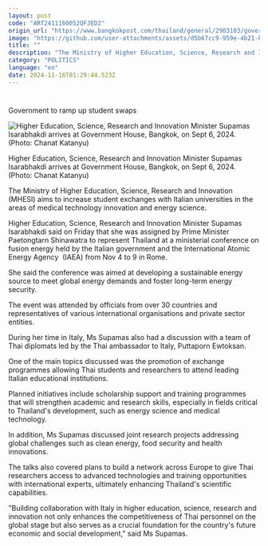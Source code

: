 ```yaml
---
layout: post
code: "ART2411160052QFJED2"
origin_url: "https://www.bangkokpost.com/thailand/general/2903103/government-to-ramp-up-student-swaps"
image: "https://github.com/user-attachments/assets/d5b67cc9-959e-4b21-bd4d-f096e1ebd810"
title: ""
description: "The Ministry of Higher Education, Science, Research and Innovation (MHESI) aims to increase student exchanges with Italian universities in the areas of medical technology innovation and energy science."
category: "POLITICS"
language: "en"
date: 2024-11-16T01:29:44.523Z
---
```


# 

Government to ramp up student swaps

![Higher Education, Science, Research and Innovation Minister Supamas Isarabhakdi arrives at Government House, Bangkok, on Sept 6, 2024. (Photo: Chanat Katanyu)](https://github.com/user-attachments/assets/13ac7ea6-19a8-4c15-bd21-388a73f69432)

Higher Education, Science, Research and Innovation Minister Supamas Isarabhakdi arrives at Government House, Bangkok, on Sept 6, 2024. (Photo: Chanat Katanyu)

The Ministry of Higher Education, Science, Research and Innovation (MHESI) aims to increase student exchanges with Italian universities in the areas of medical technology innovation and energy science.

Higher Education, Science, Research and Innovation Minister Supamas Isarabhakdi said on Friday that she was assigned by Prime Minister Paetongtarn Shinawatra to represent Thailand at a ministerial conference on fusion energy held by the Italian government and the International Atomic Energy Agency  (IAEA) from Nov 4 to 9 in Rome.

She said the conference was aimed at developing a sustainable energy source to meet global energy demands and foster long-term energy security.

The event was attended by officials from over 30 countries and representatives of various international organisations and private sector entities.

During her time in Italy, Ms Supamas also had a discussion with a team of Thai diplomats led by the Thai ambassador to Italy, Puttaporn Ewtoksan.

One of the main topics discussed was the promotion of exchange programmes allowing Thai students and researchers to attend leading Italian educational institutions.

Planned initiatives include scholarship support and training programmes that will strengthen academic and research skills, especially in fields critical to Thailand's development, such as energy science and medical technology.

In addition, Ms Supamas discussed joint research projects addressing global challenges such as clean energy, food security and health innovations.

The talks also covered plans to build a network across Europe to give Thai researchers access to advanced technologies and training opportunities with international experts, ultimately enhancing Thailand's scientific capabilities.

"Building collaboration with Italy in higher education, science, research and innovation not only enhances the competitiveness of Thai personnel on the global stage but also serves as a crucial foundation for the country's future economic and social development," said Ms Supamas.